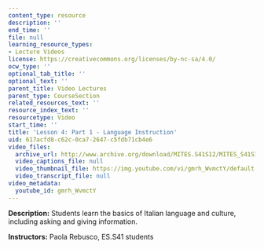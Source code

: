 ```yaml
---
content_type: resource
description: ''
end_time: ''
file: null
learning_resource_types:
- Lecture Videos
license: https://creativecommons.org/licenses/by-nc-sa/4.0/
ocw_type: ''
optional_tab_title: ''
optional_text: ''
parent_title: Video Lectures
parent_type: CourseSection
related_resources_text: ''
resource_index_text: ''
resourcetype: Video
start_time: ''
title: 'Lesson 4: Part 1 - Language Instruction'
uid: 617acfd8-c62c-0ca7-2647-c5fdb71cb4e6
video_files:
  archive_url: http://www.archive.org/download/MITES.S41S12/MITES_S41S12_Lesson4_Part1_300k.mp4
  video_captions_file: null
  video_thumbnail_file: https://img.youtube.com/vi/gmrh_WvmctY/default.jpg
  video_transcript_file: null
video_metadata:
  youtube_id: gmrh_WvmctY
---
```


**Description:** Students learn the basics of Italian language and culture, including asking and giving information.

**Instructors:** Paola Rebusco, ES.S41 students


